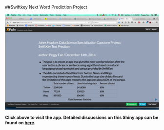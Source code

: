 ##Swiftkey Next Word Prediction Project

[![](rpubs_swiftkey.png)](https://peggyfan.shinyapps.io/textPredictionGT)

**Click above to visit the app. Detailed discussions on this Shiny app can be found on [here](http://rpubs.com/Snowcreeks/49178).**
